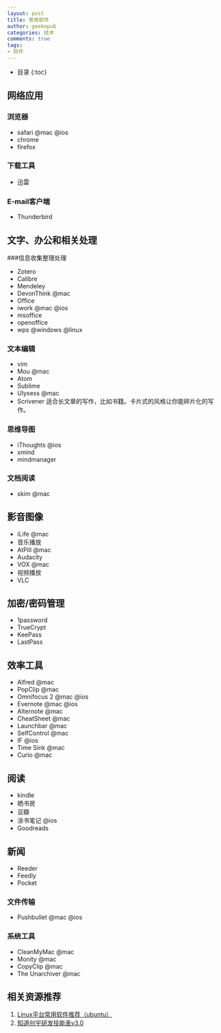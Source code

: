 ```yaml
---
layout: post
title: 常用软件
author: geekepub
categories: 技术
comments: true 
tags:
- 软件
---
```


* 目录
{:toc}

## 网络应用

### 浏览器
- safari @mac @ios 
- chrome
- firefox

### 下载工具
- 迅雷

### E-mail客户端
- Thunderbird

## 文字、办公和相关处理

###信息收集整理处理

- Zotero
- Calibre
- Mendeley
- DevonThink @mac
- Office
- iwork @mac @ios
- msoffice
- openoffice
- wps @windows @linux 

### 文本编辑

- vim
- Mou @mac
- Atom
- Sublime 
- Ulysess @mac
- Scrivener 适合长文章的写作，比如书籍。卡片式的风格让你能碎片化的写作。

### 思维导图

- iThoughts @ios 
- xmind
- mindmanager

### 文档阅读
- skim @mac

## 影音图像
- iLife @mac
- 音乐播放
- AtPill @mac
- Audacity
- VOX @mac
- 视频播放
- VLC

## 加密/密码管理
- 1password
- TrueCrypt
- KeePass
- LastPass

## 效率工具

- Alfred @mac
- PopClip @mac
- Omnifocus 2 @mac @ios
- Evernote @mac @ios
- Alternote @mac
- CheatSheet @mac
- Launchbar @mac 
- SelfControl @mac
- IF @ios
- Time Sink @mac
- Curio @mac

## 阅读

- kindle
- 晒书房
- 豆瓣
- 涂书笔记 @ios
- Goodreads

## 新闻
- Reeder
- Feedly
- Pocket

### 文件传输

- Pushbullet @mac @ios

### 系统工具

- CleanMyMac @mac
- Monity @mac
- CopyClip @mac
- The Unarchiver @mac

## 相关资源推荐

1. [Linux平台常用软件推荐（ubuntu）](http://wiki.ubuntu.org.cn/Qref/Apps)
2. [知道创宇研发技能表v3.0](http://blog.knownsec.com/Knownsec_RD_Checklist/index.html)

